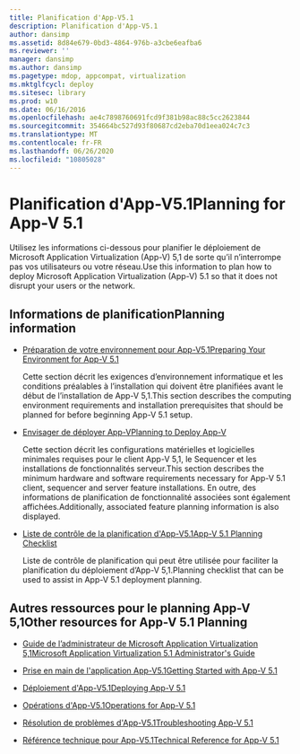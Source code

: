 ```yaml
---
title: Planification d'App-V5.1
description: Planification d'App-V5.1
author: dansimp
ms.assetid: 8d84e679-0bd3-4864-976b-a3cbe6eafba6
ms.reviewer: ''
manager: dansimp
ms.author: dansimp
ms.pagetype: mdop, appcompat, virtualization
ms.mktglfcycl: deploy
ms.sitesec: library
ms.prod: w10
ms.date: 06/16/2016
ms.openlocfilehash: ae4c7898760691fcd9f381b98ac88c5cc2623844
ms.sourcegitcommit: 354664bc527d93f80687cd2eba70d1eea024c7c3
ms.translationtype: MT
ms.contentlocale: fr-FR
ms.lasthandoff: 06/26/2020
ms.locfileid: "10805028"
---
```

# <span data-ttu-id="f19aa-103">Planification d'App-V5.1</span><span class="sxs-lookup"><span data-stu-id="f19aa-103">Planning for App-V 5.1</span></span>


<span data-ttu-id="f19aa-104">Utilisez les informations ci-dessous pour planifier le déploiement de Microsoft Application Virtualization (App-V) 5,1 de sorte qu’il n’interrompe pas vos utilisateurs ou votre réseau.</span><span class="sxs-lookup"><span data-stu-id="f19aa-104">Use this information to plan how to deploy Microsoft Application Virtualization (App-V) 5.1 so that it does not disrupt your users or the network.</span></span>

## <span data-ttu-id="f19aa-105">Informations de planification</span><span class="sxs-lookup"><span data-stu-id="f19aa-105">Planning information</span></span>


-   [<span data-ttu-id="f19aa-106">Préparation de votre environnement pour App-V5.1</span><span class="sxs-lookup"><span data-stu-id="f19aa-106">Preparing Your Environment for App-V 5.1</span></span>](preparing-your-environment-for-app-v-51.md)

    <span data-ttu-id="f19aa-107">Cette section décrit les exigences d’environnement informatique et les conditions préalables à l’installation qui doivent être planifiées avant le début de l’installation de App-V 5,1.</span><span class="sxs-lookup"><span data-stu-id="f19aa-107">This section describes the computing environment requirements and installation prerequisites that should be planned for before beginning App-V 5.1 setup.</span></span>

-   [<span data-ttu-id="f19aa-108">Envisager de déployer App-V</span><span class="sxs-lookup"><span data-stu-id="f19aa-108">Planning to Deploy App-V</span></span>](planning-to-deploy-app-v51.md)

    <span data-ttu-id="f19aa-109">Cette section décrit les configurations matérielles et logicielles minimales requises pour le client App-V 5,1, le Sequencer et les installations de fonctionnalités serveur.</span><span class="sxs-lookup"><span data-stu-id="f19aa-109">This section describes the minimum hardware and software requirements necessary for App-V 5.1 client, sequencer and server feature installations.</span></span> <span data-ttu-id="f19aa-110">En outre, des informations de planification de fonctionnalité associées sont également affichées.</span><span class="sxs-lookup"><span data-stu-id="f19aa-110">Additionally, associated feature planning information is also displayed.</span></span>

-   [<span data-ttu-id="f19aa-111">Liste de contrôle de la planification d'App-V5.1</span><span class="sxs-lookup"><span data-stu-id="f19aa-111">App-V 5.1 Planning Checklist</span></span>](app-v-51-planning-checklist.md)

    <span data-ttu-id="f19aa-112">Liste de contrôle de planification qui peut être utilisée pour faciliter la planification du déploiement d’App-V 5,1.</span><span class="sxs-lookup"><span data-stu-id="f19aa-112">Planning checklist that can be used to assist in App-V 5.1 deployment planning.</span></span>






## <a href="" id="other-resources-for-app-v-5-1-planning-"></a><span data-ttu-id="f19aa-113">Autres ressources pour le planning App-V 5,1</span><span class="sxs-lookup"><span data-stu-id="f19aa-113">Other resources for App-V 5.1 Planning</span></span>


-   [<span data-ttu-id="f19aa-114">Guide de l’administrateur de Microsoft Application Virtualization 5,1</span><span class="sxs-lookup"><span data-stu-id="f19aa-114">Microsoft Application Virtualization 5.1 Administrator's Guide</span></span>](microsoft-application-virtualization-51-administrators-guide.md)

-   [<span data-ttu-id="f19aa-115">Prise en main de l'application App-V5.1</span><span class="sxs-lookup"><span data-stu-id="f19aa-115">Getting Started with App-V 5.1</span></span>](getting-started-with-app-v-51.md)

-   [<span data-ttu-id="f19aa-116">Déploiement d'App-V5.1</span><span class="sxs-lookup"><span data-stu-id="f19aa-116">Deploying App-V 5.1</span></span>](deploying-app-v-51.md)

-   [<span data-ttu-id="f19aa-117">Opérations d'App-V5.1</span><span class="sxs-lookup"><span data-stu-id="f19aa-117">Operations for App-V 5.1</span></span>](operations-for-app-v-51.md)

-   [<span data-ttu-id="f19aa-118">Résolution de problèmes d'App-V5.1</span><span class="sxs-lookup"><span data-stu-id="f19aa-118">Troubleshooting App-V 5.1</span></span>](troubleshooting-app-v-51.md)

-   [<span data-ttu-id="f19aa-119">Référence technique pour App-V5.1</span><span class="sxs-lookup"><span data-stu-id="f19aa-119">Technical Reference for App-V 5.1</span></span>](technical-reference-for-app-v-51.md)

 

 





